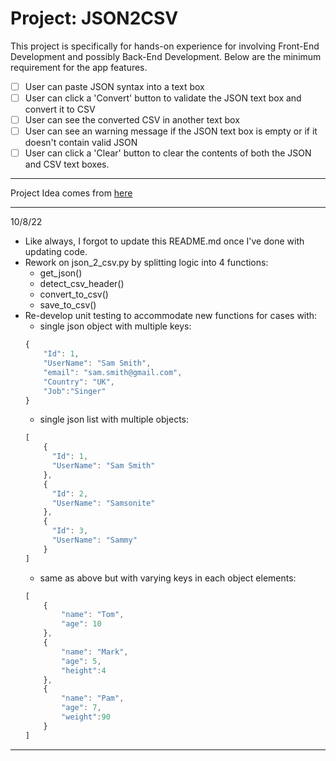 # Project: JSON2CSV
This project is specifically for hands-on experience for involving Front-End
Development and possibly Back-End Development.
Below are the minimum requirement for the app features.
- [ ] User can paste JSON syntax into a text box
- [ ] User can click a 'Convert' button to validate the JSON text box and convert it to CSV
- [ ] User can see the converted CSV in another text box
- [ ] User can see an warning message if the JSON text box is empty or if it doesn't contain valid JSON
- [ ] User can click a 'Clear' button to clear the contents of both the JSON and CSV text boxes.
---
Project Idea comes from [here](https://github.com/florinpop17/app-ideas/blob/master/Projects/1-Beginner/JSON2CSV-App.md "Link")

---
10/8/22
* Like always, I forgot to update this README.md once I've done with updating code.
* Rework on json_2_csv.py by splitting logic into 4 functions:
  - get_json()
  - detect_csv_header()
  - convert_to_csv()
  - save_to_csv()
* Re-develop unit testing to accommodate new functions for cases with:
  - single json object with multiple keys:
  ```javascript
  {
      "Id": 1,
      "UserName": "Sam Smith",
      "email": "sam.smith@gmail.com",
      "Country": "UK",
      "Job":"Singer"
  }
  ```
  - single json list with multiple objects:
  ```javascript
  [
      {
        "Id": 1,
        "UserName": "Sam Smith"
      },
      {
        "Id": 2,
        "UserName": "Samsonite"
      },
      {
        "Id": 3,
        "UserName": "Sammy"
      }
  ]
  ```
  - same as above but with varying keys in each object elements:
  ```javascript
  [
      {
          "name": "Tom",
          "age": 10
      },
      {
          "name": "Mark",
          "age": 5,
          "height":4
      },
      {
          "name": "Pam",
          "age": 7,
          "weight":90
      }
  ]
  ```
---